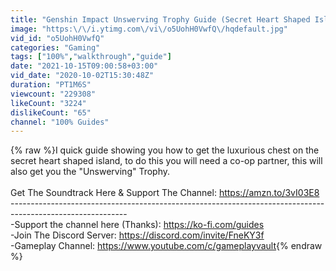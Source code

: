 ```yaml
---
title: "Genshin Impact Unswerving Trophy Guide (Secret Heart Shaped Island Co-op Luxurious Chest)"
image: "https:\/\/i.ytimg.com\/vi\/o5UohH0VwfQ\/hqdefault.jpg"
vid_id: "o5UohH0VwfQ"
categories: "Gaming"
tags: ["100%","walkthrough","guide"]
date: "2021-10-15T09:00:58+03:00"
vid_date: "2020-10-02T15:30:48Z"
duration: "PT1M6S"
viewcount: "229308"
likeCount: "3224"
dislikeCount: "65"
channel: "100% Guides"
---
```

{% raw %}I quick guide showing you how to get the luxurious chest on the secret heart shaped island, to do this you will need a co-op partner, this will also get you the &quot;Unswerving&quot; Trophy.<br /><br />Get The Soundtrack Here &amp; Support The Channel: <a rel="nofollow" target="blank" href="https://amzn.to/3vI03E8">https://amzn.to/3vI03E8</a><br />-----------------------------------------------------------------------------------------------------------<br />-Support the channel here (Thanks): <a rel="nofollow" target="blank" href="https://ko-fi.com/guides">https://ko-fi.com/guides</a><br />-Join The Discord Server: <a rel="nofollow" target="blank" href="https://discord.com/invite/FneKY3f">https://discord.com/invite/FneKY3f</a><br />-Gameplay Channel: <a rel="nofollow" target="blank" href="https://www.youtube.com/c/gameplayvault">https://www.youtube.com/c/gameplayvault</a>{% endraw %}
